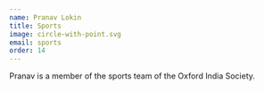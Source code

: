 ```yaml
---
name: Pranav Lokin
title: Sports
image: circle-with-point.svg
email: sports
order: 14
---
```


Pranav is a member of the sports team of the Oxford India Society.


